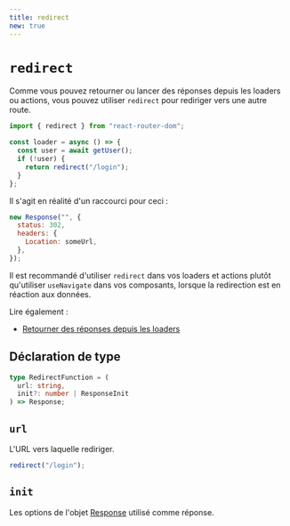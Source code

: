 ```yaml
---
title: redirect
new: true
---
```


# `redirect`

Comme vous pouvez retourner ou lancer des réponses depuis les loaders ou actions, vous pouvez utiliser `redirect` pour rediriger vers une autre route.

```jsx
import { redirect } from "react-router-dom";

const loader = async () => {
  const user = await getUser();
  if (!user) {
    return redirect("/login");
  }
};
```

Il s'agit en réalité d'un raccourci pour ceci :

```jsx
new Response("", {
  status: 302,
  headers: {
    Location: someUrl,
  },
});
```

Il est recommandé d'utiliser `redirect` dans vos loaders et actions plutôt qu'utiliser `useNavigate` dans vos composants, lorsque la redirection est en réaction aux données.

Lire également :

- [Retourner des réponses depuis les loaders][responses]

## Déclaration de type

```ts
type RedirectFunction = (
  url: string,
  init?: number | ResponseInit
) => Response;
```

## `url`

L'URL vers laquelle rediriger.

```js
redirect("/login");
```

## `init`

Les options de l'objet [Response][response] utilisé comme réponse.

[responses]: ../route/loader#returning-responses
[response]: https://developer.mozilla.org/en-US/docs/Web/API/Response/Response
